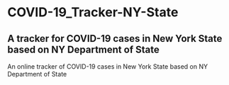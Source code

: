 # COVID-19_Tracker-NY-State

A tracker for COVID-19 cases in New York State based on NY Department of State
------
An online tracker of COVID-19 cases in New York State based on NY Department of State
